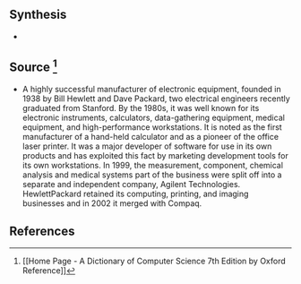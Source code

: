 ## Synthesis
- 
## Source [^1]
- A highly successful manufacturer of electronic equipment, founded in 1938 by Bill Hewlett and Dave Packard, two electrical engineers recently graduated from Stanford. By the 1980s, it was well known for its electronic instruments, calculators, data-gathering equipment, medical equipment, and high-performance workstations. It is noted as the first manufacturer of a hand-held calculator and as a pioneer of the office laser printer. It was a major developer of software for use in its own products and has exploited this fact by marketing development tools for its own workstations. In 1999, the measurement, component, chemical analysis and medical systems part of the business were split off into a separate and independent company, Agilent Technologies. HewlettPackard retained its computing, printing, and imaging businesses and in 2002 it merged with Compaq.
## References

[^1]: [[Home Page - A Dictionary of Computer Science 7th Edition by Oxford Reference]]